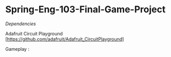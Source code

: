 # Spring-Eng-103-Final-Game-Project

*Dependencies* 

Adafruit Circuit Playground [https://github.com/adafruit/Adafruit_CircuitPlayground]

Gameplay : 
